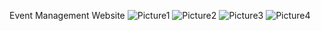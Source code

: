 
Event Management Website
![Picture1](https://github.com/naba1710/E-P/assets/77396325/6b1766d8-9e69-4120-b1e6-7d932225893a)
![Picture2](https://github.com/naba1710/E-P/assets/77396325/285f5de7-767f-41b4-bc72-906a02277d68)
![Picture3](https://github.com/naba1710/E-P/assets/77396325/7b93abd1-9991-4401-a1c0-365ddfb2d26c)
![Picture4](https://github.com/naba1710/E-P/assets/77396325/a06fa27f-4bb0-495d-bc30-5f59ab9edbb6)
